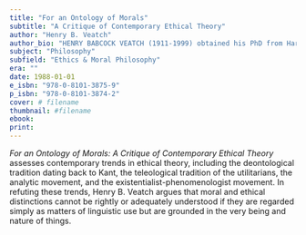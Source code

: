 ```yaml
---
title: "For an Ontology of Morals"
subtitle: "A Critique of Contemporary Ethical Theory"
author: "Henry B. Veatch"
author_bio: "HENRY BABCOCK VEATCH (1911-1999) obtained his PhD from Harvard in 1937 and spent his career at Indiana University, Northwestern, and Georgetown, where he was Philosophy Department Chair from 1973 to 1976. Veatch was a proponent of rationalism, an authority on Thomistic philosophy, and one of the leading neo-Aristotelian thinkers of his time."
subject: "Philosophy"
subfield: "Ethics & Moral Philosophy"
era: ""
date: 1988-01-01
e_isbn: "978-0-8101-3875-9"
p_isbn: "978-0-8101-3874-2"
cover: # filename
thumbnail: #filename
ebook:
print:
---
```

_For an Ontology of Morals: A Critique of Contemporary Ethical Theory_ assesses contemporary trends in ethical theory, including the deontological tradition dating back to Kant, the teleological tradition of the utilitarians, the analytic movement, and the existentialist-phenomenologist movement. In refuting these trends, Henry B. Veatch argues that moral and ethical distinctions cannot be rightly or adequately understood if they are regarded simply as matters of linguistic use but are grounded in the very being and nature of things.
